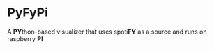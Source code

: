 # PyFyPi

A **PY**thon-based visualizer that uses spoti**FY** as a source and runs on raspberry **PI**
